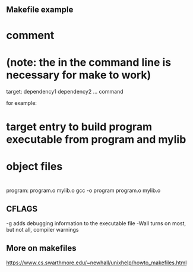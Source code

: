 ## Makefile example

# comment
# (note: the <tab> in the command line is necessary for make to work) 
target:  dependency1 dependency2 ...
      <tab> command

for example:
#
# target entry to build program executable from program and mylib 
# object files 
#
program: program.o mylib.o
	gcc -o program program.o mylib.o

## CFLAGS

-g    adds debugging information to the executable file
-Wall turns on most, but not all, compiler warnings

## More on makefiles

https://www.cs.swarthmore.edu/~newhall/unixhelp/howto_makefiles.html
